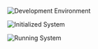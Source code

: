 

![Development Environment](./images/Development%20Environment.svg)


![Initialized System](./images/startup.png)



![Running System](./images/running.png)